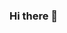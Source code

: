 ### Hi there 👋

<!--
**BilalAshiq/BilalAshiq** is a ✨ _special_ ✨ repository because its `README.md` (this file) appears on your GitHub profile.

Here are some ideas to get you started:

- 🔭 I’m currently working on Front-End Development
- 🌱 I’m currently learning Front-End Development
- 👯 I’m looking to collaborate on some Projects
- 🤔 I’m looking for help with ...
- 💬 Ask me about ...
- 📫 How to reach me: Email

